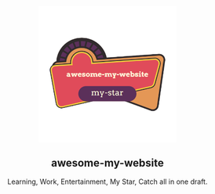 <p align="center">
 <img width="280px" src="./src/asset/img/logo3.png" align="center" alt="awesome-my-website" />
 <h2 align="center">awesome-my-website</h2>
 <p align="center">Learning, Work, Entertainment, My Star, Catch all in one draft.</p>
</p>
